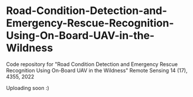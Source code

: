 # Road-Condition-Detection-and-Emergency-Rescue-Recognition-Using-On-Board-UAV-in-the-Wildness
Code repository for "Road Condition Detection and Emergency Rescue Recognition Using On-Board UAV in the Wildness" Remote Sensing 14 (17), 4355, 2022


Uploading soon :)
